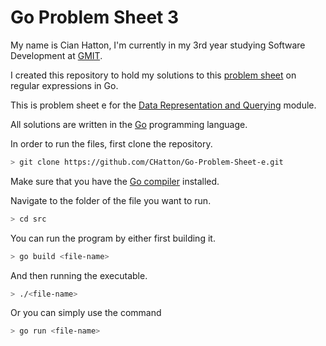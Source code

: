 # Go Problem Sheet 3
My name is Cian Hatton, I'm currently in my 3rd year studying Software Development at [GMIT](http://www.gmit.ie/).

I created this repository to hold my solutions to this [problem sheet](https://data-representation.github.io/problems/go-regexp.html) on regular expressions in Go.

This is problem sheet e for the [Data Representation and Querying](https://data-representation.github.io/) module.

All solutions are written in the [Go](https://golang.org/) programming language.

In order to run the files, first clone the repository.

```bash
> git clone https://github.com/CHatton/Go-Problem-Sheet-e.git
```

Make sure that you have the [Go compiler](https://golang.org/dl/)  installed.

Navigate to the folder of the file you want to run.

```bash
> cd src
```

You can run the program by either first building it.

```bash
> go build <file-name>
```

And then running the executable.

```bash
> ./<file-name>
```

Or you can simply use the command

```bash
> go run <file-name>
```
